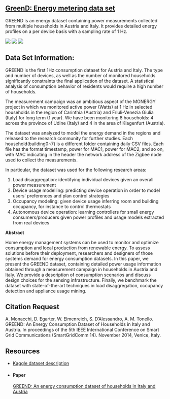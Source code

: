 ## [GreenD: Energy metering data set](https://sourceforge.net/projects/greend/)

GREEND is an energy dataset containing power measurements collected from multiple households in Austria and Italy. It provides detailed energy profiles on a per device basis with a sampling rate of 1 Hz.

![](https://img.shields.io/badge/sector-power-skyblue.svg) ![](https://img.shields.io/badge/labeled-implicit-green.svg) ![](https://img.shields.io/badge/simulation-no-red.svg) 

## Data Set Information:

GREEND is the first 1Hz consumption dataset for Austria and Italy. The type and number of devices, as well as the number of monitored households significantly constraints the final application of the dataset. A statistical analysis of consumption behavior of residents would require a high number of households.

The measurement campaign was an ambitious aspect of the MONERGY project in which we monitored active power (Watts) at 1 Hz in selected households in the region of Carinthia (Austria) and Friuli-Venezia Giulia (Italy) for long term (1 year). We have been monitoring 8 households: 4 across the province of Udine (Italy) and 4 in the area of Klagenfurt (Austria).

The dataset was analyzed to model the energy demand in the regions and released to the research community for further studies. Each household(building0~7) is a different folder containing daily CSV files. Each file has the format timestamp, power for MAC1, power for MAC2, and so on, with MAC indicating in the header the network address of the Zigbee node used to collect the measurements.

In particular, the dataset was used for the following research areas:

1. Load disaggregation: identifying individual devices given an overall power measurement
2. Device usage modelling: predicting device operation in order to model users' preferences and plan control strategies
3. Occupancy modeling: given device usage inferring room and building occupancy, for instance to control thermostats
4. Autonomous device operation: learning controllers for small energy consumers/producers given power profiles and usage models extracted from real devices


**Abstract**

Home energy management systems can be used to monitor and optimize consumption and local production from renewable energy. To assess solutions before their deployment, researchers and designers of those systems demand for energy consumption datasets. In this paper, we present the GREEND dataset, containing detailed power usage information obtained through a measurement campaign in households in Austria and Italy. We provide a description of consumption scenarios and discuss design choices for the sensing infrastructure. Finally, we benchmark the dataset with state-of-the-art techniques in load disaggregation, occupancy detection and appliance usage mining.

## Citation Request

A. Monacchi, D. Egarter, W. Elmenreich, S. D’Alessandro, A. M. Tonello. GREEND: An Energy Consumption Dataset of Households in Italy and Austria. In proceedings of the 5th IEEE International Conference on Smart Grid Communications (SmartGridComm 14). November 2014, Venice, Italy.

## Resources

- [Kaggle dataset description](https://www.kaggle.com/p111110/greend-energy-dataset#dataset_2014-05-15.csv)
- #### Paper
    [GREEND: An energy consumption dataset of households in Italy and Austria](https://www.researchgate.net/publication/262302322_GREEND_An_energy_consumption_dataset_of_households_in_Italy_and_Austria)
